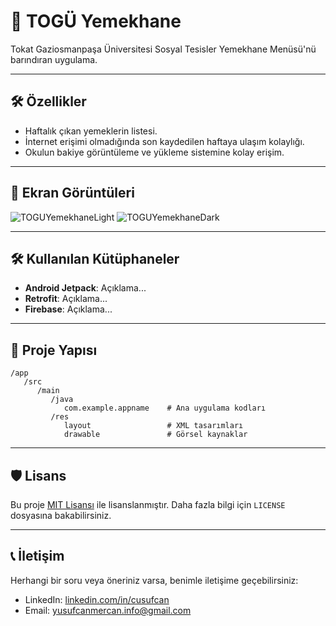 # 📱 TOGÜ Yemekhane

Tokat Gaziosmanpaşa Üniversitesi Sosyal Tesisler Yemekhane Menüsü'nü barındıran uygulama.

---

## 🛠️ Özellikler

- Haftalık çıkan yemeklerin listesi.
- İnternet erişimi olmadığında son kaydedilen haftaya ulaşım kolaylığı.
- Okulun bakiye görüntüleme ve yükleme sistemine kolay erişim.

---

## 📸 Ekran Görüntüleri
![TOGUYemekhaneLight](https://github.com/user-attachments/assets/4a97e9e5-7317-401d-a8ad-ca293ba3284e)
![TOGUYemekhaneDark](https://github.com/user-attachments/assets/dc404e63-8662-43b8-be96-d770e776d1b0)

---

## 🛠️ Kullanılan Kütüphaneler

- **Android Jetpack**: Açıklama...
- **Retrofit**: Açıklama...
- **Firebase**: Açıklama...

---

## 📢 Proje Yapısı

```
/app
   /src
      /main
         /java
            com.example.appname    # Ana uygulama kodları
         /res
            layout                 # XML tasarımları
            drawable               # Görsel kaynaklar
```

---

## 🛡️ Lisans

Bu proje [MIT Lisansı](LICENSE) ile lisanslanmıştır. Daha fazla bilgi için `LICENSE` dosyasına
bakabilirsiniz.

---

## 📞 İletişim

Herhangi bir soru veya öneriniz varsa, benimle iletişime geçebilirsiniz:

- LinkedIn: [linkedin.com/in/cusufcan](https://linkedin.com/in/cusufcan)
- Email: [yusufcanmercan.info@gmail.com](mailto:yusufcanmercan.info@gmail.com)
